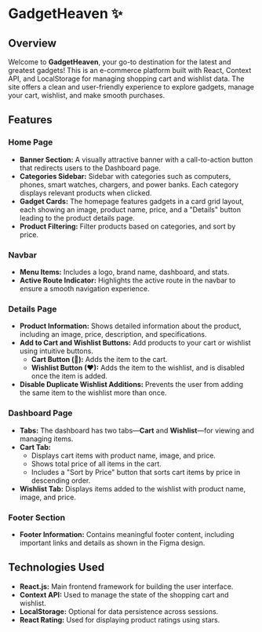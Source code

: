 # GadgetHeaven ✨

## Overview

Welcome to **GadgetHeaven**, your go-to destination for the latest and greatest gadgets! This is an e-commerce platform built with React, Context API, and LocalStorage for managing shopping cart and wishlist data. The site offers a clean and user-friendly experience to explore gadgets, manage your cart, wishlist, and make smooth purchases.

## Features

### Home Page

- **Banner Section:** A visually attractive banner with a call-to-action button that redirects users to the Dashboard page.
- **Categories Sidebar:** Sidebar with categories such as computers, phones, smart watches, chargers, and power banks. Each category displays relevant products when clicked.
- **Gadget Cards:** The homepage features gadgets in a card grid layout, each showing an image, product name, price, and a "Details" button leading to the product details page.
- **Product Filtering:** Filter products based on categories, and sort by price.

### Navbar

- **Menu Items:** Includes a logo, brand name, dashboard, and stats.
- **Active Route Indicator:** Highlights the active route in the navbar to ensure a smooth navigation experience.

### Details Page

- **Product Information:** Shows detailed information about the product, including an image, price, description, and specifications.
- **Add to Cart and Wishlist Buttons:** Add products to your cart or wishlist using intuitive buttons.
  - **Cart Button (🛒):** Adds the item to the cart.
  - **Wishlist Button (♥):** Adds the item to the wishlist, and is disabled once the item is added.
- **Disable Duplicate Wishlist Additions:** Prevents the user from adding the same item to the wishlist more than once.

### Dashboard Page

- **Tabs:** The dashboard has two tabs—**Cart** and **Wishlist**—for viewing and managing items.
- **Cart Tab:**
  - Displays cart items with product name, image, and price.
  - Shows total price of all items in the cart.
  - Includes a "Sort by Price" button that sorts cart items by price in descending order.
- **Wishlist Tab:** Displays items added to the wishlist with product name, image, and price.

### Footer Section

- **Footer Information:** Contains meaningful footer content, including important links and details as shown in the Figma design.

## Technologies Used

- **React.js:** Main frontend framework for building the user interface.
- **Context API:** Used to manage the state of the shopping cart and wishlist.
- **LocalStorage:** Optional for data persistence across sessions.
- **React Rating:** Used for displaying product ratings using stars.